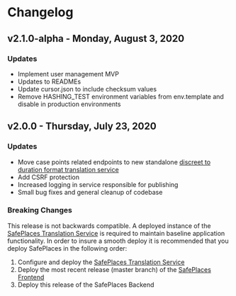 # Changelog

## v2.1.0-alpha - Monday, August 3, 2020

### Updates

- Implement user management MVP
- Updates to READMEs
- Update cursor.json to include checksum values
- Remove HASHING_TEST environment variables from env.template and disable in production environments

## v2.0.0 - Thursday, July 23, 2020

### Updates
- Move case points related endpoints to new standalone [discreet to duration format translation service](https://github.com/Path-Check/safeplaces-backend-translation)
- Add CSRF protection
- Increased logging in service responsible for publishing
- Small bug fixes and general cleanup of codebase

### Breaking Changes

This release is not backwards compatible. A deployed instance of the [SafePlaces Translation Service](https://github.com/Path-Check/safeplaces-backend-translation) is required to maintain baseline application functionality. In order to insure a smooth deploy it is recommended that you deploy SafePlaces in the following order:

1. Configure and deploy the [SafePlaces Translation Service](https://github.com/Path-Check/safeplaces-backend-translation)
2. Deploy the most recent release (master branch) of the [SafePlaces Frontend](https://github.com/Path-Check/safeplaces-frontend)
3. Deploy this release of the SafePlaces Backend
